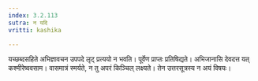 ```yaml
---
index: 3.2.113
sutra: न यदि
vritti: kashika

---
```

यच्छब्दसहिते अभिज्ञावचन उपपदे लृट् प्रत्ययो न भवति। पूर्वेण प्राप्तः प्रतिषिद्यते। अभिजानासि देवदत्त यत् कश्मीरेष्ववसाम। वासमात्रं स्मर्यते, न तु अपरं किञ्चिल् लक्ष्यते। तेन उत्तरसूत्रस्य न अयं विषयः।